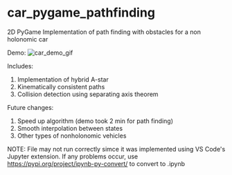 # car_pygame_pathfinding
2D PyGame Implementation of path finding with obstacles for a non holonomic car

Demo:
![car_demo_gif](https://github.com/expert-amateur/car_pygame_pathfinding/assets/103503974/8ad195d2-bc81-4edb-97f6-092ade89477a)

Includes:
1) Implementation of hybrid A-star
2) Kinematically consistent paths
3) Collision detection using separating axis theorem

Future changes:
1) Speed up algorithm (demo took 2 min for path finding)
2) Smooth interpolation between states
3) Other types of nonholonomic vehicles

NOTE: File may not run correctly simce it was implemented using VS Code's Jupyter extension. If any problems occur, use https://pypi.org/project/ipynb-py-convert/ to convert to .ipynb

